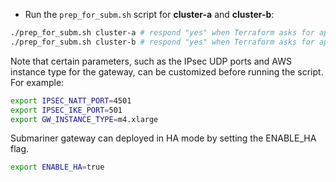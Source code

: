 * Run the `prep_for_subm.sh` script for **cluster-a** and **cluster-b**:

```bash
./prep_for_subm.sh cluster-a # respond "yes" when Terraform asks for approval, or otherwise add the -auto-approve flag
./prep_for_subm.sh cluster-b # respond "yes" when Terraform asks for approval, or otherwise add the -auto-approve flag
```

Note that certain parameters, such as the IPsec UDP ports and AWS instance type for the gateway,
can be customized before running the script. For example:

```bash
export IPSEC_NATT_PORT=4501
export IPSEC_IKE_PORT=501
export GW_INSTANCE_TYPE=m4.xlarge
```

Submariner gateway can deployed in HA mode by setting the ENABLE_HA flag.

```bash
export ENABLE_HA=true
```

